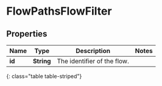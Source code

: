 # FlowPathsFlowFilter


## Properties

| Name | Type | Description | Notes |
| ------------ | ------------- | ------------- | ------------- |
| **id** | **String** | The identifier of the flow. |  |
{: class="table table-striped"}



